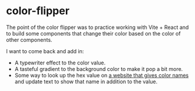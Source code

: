# color-flipper

The point of the color flipper was to practice working with Vite + React and to build some components that change their color based on the color of other components.

I want to come back and add in:

- A typewriter effect to the color value.
- A tasteful gradient to the background color to make it pop a bit more.
- Some way to look up the hex value on [a website that gives color names](https://www.color-name.com/) and update text to show that name in addition to the value.

